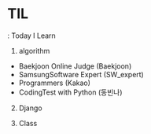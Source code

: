 # TIL

: Today I Learn

1)  algorithm

- Baekjoon Online Judge (Baekjoon)
- SamsungSoftware Expert (SW_expert)
- Programmers (Kakao)
- CodingTest with Python (동빈나)

2) Django

3) Class
